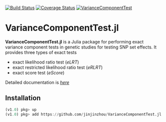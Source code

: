 [![Build Status](https://travis-ci.org/Tao-Hu/VarianceComponentTest.jl.svg?branch=master)](https://travis-ci.org/Tao-Hu/VarianceComponentTest.jl)
[![Coverage Status](https://coveralls.io/repos/Tao-Hu/VarianceComponentTest.jl/badge.svg?branch=master)](https://coveralls.io/r/Tao-Hu/VarianceComponentTest.jl?branch=master)
[![VarianceComponentTest](http://pkg.julialang.org/badges/VarianceComponentTest_release.svg)](http://pkg.julialang.org/?pkg=VarianceComponentTest&ver=release)

# VarianceComponentTest.jl

**VarianceComponentTest.jl** is a Julia package for performing exact variance component tests in genetic studies for testing SNP set effects. It provides three types of exact tests

* exact likelihood ratio test (*eLRT*)
* exact restricted likelihood ratio test (*eRLRT*)
* exact score test (*eScore*)

Detailed documentation is [*here*](http://variancecomponenttestjl.readthedocs.org)

## Installation

```julia
(v1.0) pkg> up
(v1.0) pkg> add https://github.com/jinjinzhou/VarianceComponentTest.jl.git
```
